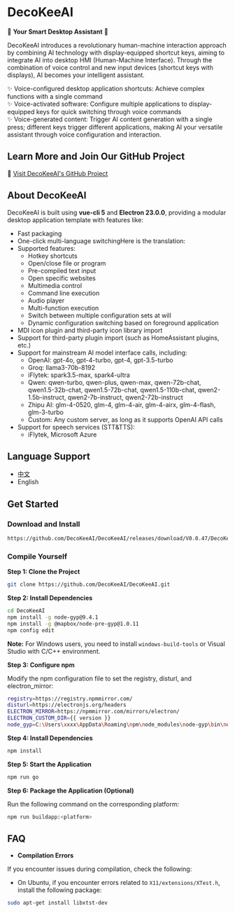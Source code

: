 **DecoKeeAI**
================

🌟 **Your Smart Desktop Assistant** 🌟

DecoKeeAI introduces a revolutionary human-machine interaction approach by combining AI technology with display-equipped shortcut keys, aiming to integrate AI into desktop HMI (Human-Machine Interface). Through the combination of voice control and new input devices (shortcut keys with displays), AI becomes your intelligent assistant.

✨ Voice-configured desktop application shortcuts: Achieve complex functions with a single command <br/>
✨ Voice-activated software: Configure multiple applications to display-equipped keys for quick switching through voice commands  <br/>
✨ Voice-generated content: Trigger AI content generation with a single press; different keys trigger different applications, making AI your versatile assistant through voice configuration and interaction.

**Learn More and Join Our GitHub Project**
------------------------------------------

🔗 [Visit DecoKeeAI's GitHub Project](https://github.com/DecoKeeAI/DecoKeeAI)

**About DecoKeeAI**
-------------------

DecoKeeAI is built using **vue-cli 5** and **Electron 23.0.0**, providing a modular desktop application template with features like:

* Fast packaging
* One-click multi-language switchingHere is the translation:
* Supported features:
  - Hotkey shortcuts
  - Open/close file or program
  - Pre-compiled text input
  - Open specific websites
  - Multimedia control
  - Command line execution
  - Audio player
  - Multi-function execution
  - Switch between multiple configuration sets at will
  - Dynamic configuration switching based on foreground application
* MDI icon plugin and third-party icon library import
* Support for third-party plugin import (such as HomeAssistant plugins, etc.)
* Support for mainstream AI model interface calls, including:
    - OpenAI: gpt-4o, gpt-4-turbo, gpt-4, gpt-3.5-turbo
    - Groq: llama3-70b-8192
    - iFlytek: spark3.5-max, spark4-ultra
    - Qwen: qwen-turbo, qwen-plus, qwen-max, qwen-72b-chat, qwen1.5-32b-chat, qwen1.5-72b-chat, qwen1.5-110b-chat, qwen2-1.5b-instruct, qwen2-7b-instruct, qwen2-72b-instruct
    - Zhipu AI: glm-4-0520, glm-4, glm-4-air, glm-4-airx, glm-4-flash, glm-3-turbo
    - Custom: Any custom server, as long as it supports OpenAI API calls
* Support for speech services (STT&TTS):
    - iFlytek, Microsoft Azure

**Language Support**
--------------------

* [中文](https://github.com/DecoKeeAI/DecoKeeAI/README-CN.md)
* English

**Get Started**
---------------

### **Download and Install**

```bash
https://github.com/DecoKeeAI/DecoKeeAI/releases/download/V0.0.47/DecoKeeAI_Setup_0.0.47.exe
```

### **Compile Yourself**

**Step 1: Clone the Project**

```bash
git clone https://github.com/DecoKeeAI/DecoKeeAI.git
```

**Step 2: Install Dependencies**

```bash
cd DecoKeeAI
npm install -g node-gyp@9.4.1
npm install -g @mapbox/node-pre-gyp@1.0.11
npm config edit
```

**Note:** For Windows users, you need to install `windows-build-tools` or Visual Studio with C/C++ environment.

**Step 3: Configure npm**

Modify the npm configuration file to set the registry, disturl, and electron_mirror:
```bash
registry=https://registry.npmmirror.com/
disturl=https://electronjs.org/headers
ELECTRON_MIRROR=https://npmmirror.com/mirrors/electron/
ELECTRON_CUSTOM_DIR={{ version }}
node_gyp=C:\Users\xxxx\AppData\Roaming\npm\node_modules\node-gyp\bin\node-gyp.js
```

**Step 4: Install Dependencies**

```bash
npm install
```

**Step 5: Start the Application**

```bash
npm run go
```

**Step 6: Package the Application (Optional)**

Run the following command on the corresponding platform:
```bash
npm run buildapp:<platform>
```

**FAQ**
----

* **Compilation Errors**

If you encounter issues during compilation, check the following:

* On Ubuntu, if you encounter errors related to `X11/extensions/XTest.h`, install the following package:
```bash
sudo apt-get install libxtst-dev
```
